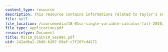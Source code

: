 ```yaml
---
content_type: resource
description: This resource contains informations related to taylor's series.
file: null
file_location: /coursemedia/18-01sc-single-variable-calculus-fall-2010/242ad6a22b86b20799afc7f207cd4271_MIT18_01SCF10_Ses99c.pdf
file_type: application/pdf
resourcetype: Document
title: MIT18_01SCF10_Ses99c.pdf
uid: 242ad6a2-2b86-b207-99af-c7f207cd4271
---
```

